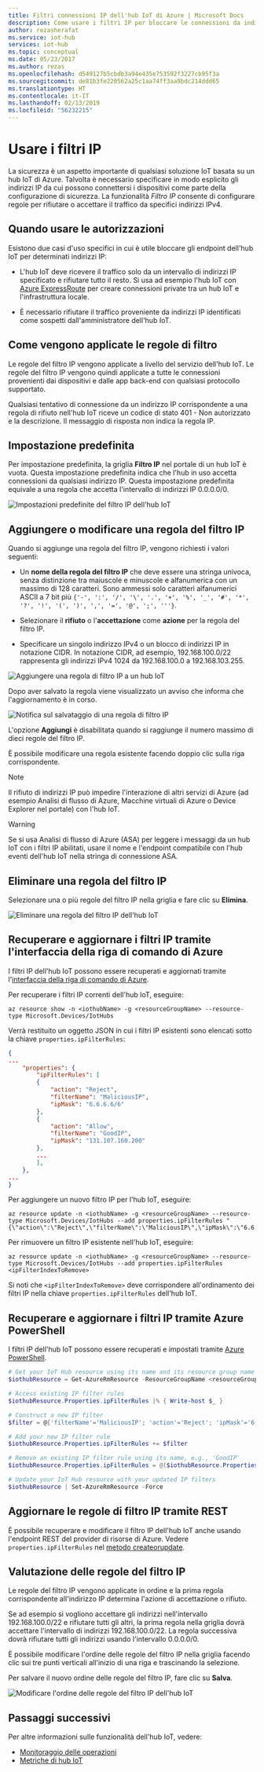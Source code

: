 ```yaml
---
title: Filtri connessioni IP dell'hub IoT di Azure | Microsoft Docs
description: Come usare i filtri IP per bloccare le connessioni da indirizzi IP specifici all'hub IoT di Azure. È possibile bloccare le connessioni da singoli indirizzi IP o da intervalli di indirizzi IP.
author: rezasherafat
ms.service: iot-hub
services: iot-hub
ms.topic: conceptual
ms.date: 05/23/2017
ms.author: rezas
ms.openlocfilehash: d549127b5cbdb3a94e435e753592f3227cb95f3a
ms.sourcegitcommit: de81b3fe220562a25c1aa74ff3aa9bdc214ddd65
ms.translationtype: HT
ms.contentlocale: it-IT
ms.lasthandoff: 02/13/2019
ms.locfileid: "56232215"
---
```

# <a name="use-ip-filters"></a>Usare i filtri IP

La sicurezza è un aspetto importante di qualsiasi soluzione IoT basata su un hub IoT di Azure. Talvolta è necessario specificare in modo esplicito gli indirizzi IP da cui possono connettersi i dispositivi come parte della configurazione di sicurezza. La funzionalità *Filtro IP* consente di configurare regole per rifiutare o accettare il traffico da specifici indirizzi IPv4.

## <a name="when-to-use"></a>Quando usare le autorizzazioni

Esistono due casi d'uso specifici in cui è utile bloccare gli endpoint dell'hub IoT per determinati indirizzi IP:

* L'hub IoT deve ricevere il traffico solo da un intervallo di indirizzi IP specificato e rifiutare tutto il resto. Si usa ad esempio l'hub IoT con [Azure ExpressRoute](https://azure.microsoft.com/documentation/articles/expressroute-faqs/#supported-services) per creare connessioni private tra un hub IoT e l'infrastruttura locale.

* È necessario rifiutare il traffico proveniente da indirizzi IP identificati come sospetti dall'amministratore dell'hub IoT.

## <a name="how-filter-rules-are-applied"></a>Come vengono applicate le regole di filtro

Le regole del filtro IP vengono applicate a livello del servizio dell'hub IoT. Le regole del filtro IP vengono quindi applicate a tutte le connessioni provenienti dai dispositivi e dalle app back-end con qualsiasi protocollo supportato.

Qualsiasi tentativo di connessione da un indirizzo IP corrispondente a una regola di rifiuto nell'hub IoT riceve un codice di stato 401 - Non autorizzato e la descrizione. Il messaggio di risposta non indica la regola IP.

## <a name="default-setting"></a>Impostazione predefinita

Per impostazione predefinita, la griglia **Filtro IP** nel portale di un hub IoT è vuota. Questa impostazione predefinita indica che l'hub in uso accetta connessioni da qualsiasi indirizzo IP. Questa impostazione predefinita equivale a una regola che accetta l'intervallo di indirizzi IP 0.0.0.0/0.

![Impostazioni predefinite del filtro IP dell'hub IoT](./media/iot-hub-ip-filtering/ip-filter-default.png)

## <a name="add-or-edit-an-ip-filter-rule"></a>Aggiungere o modificare una regola del filtro IP

Quando si aggiunge una regola del filtro IP, vengono richiesti i valori seguenti:

* Un **nome della regola del filtro IP** che deve essere una stringa univoca, senza distinzione tra maiuscole e minuscole e alfanumerica con un massimo di 128 caratteri. Sono ammessi solo caratteri alfanumerici ASCII a 7 bit più `{'-', ':', '/', '\', '.', '+', '%', '_', '#', '*', '?', '!', '(', ')', ',', '=', '@', ';', '''}`.

* Selezionare il **rifiuto** o l'**accettazione** come **azione** per la regola del filtro IP.

* Specificare un singolo indirizzo IPv4 o un blocco di indirizzi IP in notazione CIDR. In notazione CIDR, ad esempio, 192.168.100.0/22 rappresenta gli indirizzi IPv4 1024 da 192.168.100.0 a 192.168.103.255.

![Aggiungere una regola di filtro IP a un hub IoT](./media/iot-hub-ip-filtering/ip-filter-add-rule.png)

Dopo aver salvato la regola viene visualizzato un avviso che informa che l'aggiornamento è in corso.

![Notifica sul salvataggio di una regola di filtro IP](./media/iot-hub-ip-filtering/ip-filter-save-new-rule.png)

L'opzione **Aggiungi** è disabilitata quando si raggiunge il numero massimo di dieci regole del filtro IP.

È possibile modificare una regola esistente facendo doppio clic sulla riga corrispondente.

> [!NOTE]
> Il rifiuto di indirizzi IP può impedire l'interazione di altri servizi di Azure (ad esempio Analisi di flusso di Azure, Macchine virtuali di Azure o Device Explorer nel portale) con l'hub IoT.

> [!WARNING]
> Se si usa Analisi di flusso di Azure (ASA) per leggere i messaggi da un hub IoT con i filtri IP abilitati, usare il nome e l'endpoint compatibile con l'hub eventi dell'hub IoT nella stringa di connessione ASA.

## <a name="delete-an-ip-filter-rule"></a>Eliminare una regola del filtro IP

Selezionare una o più regole del filtro IP nella griglia e fare clic su **Elimina**.

![Eliminare una regola del filtro IP dell'hub IoT](./media/iot-hub-ip-filtering/ip-filter-delete-rule.png)

## <a name="retrieve-and-update-ip-filters-using-azure-cli"></a>Recuperare e aggiornare i filtri IP tramite l'interfaccia della riga di comando di Azure

I filtri IP dell'hub IoT possono essere recuperati e aggiornati tramite l'[interfaccia della riga di comando di Azure](https://docs.microsoft.com/cli/azure/?view=azure-cli-latest). 

Per recuperare i filtri IP correnti dell'hub IoT, eseguire:

```azurecli-interactive
az resource show -n <iothubName> -g <resourceGroupName> --resource-type Microsoft.Devices/IotHubs
```

Verrà restituito un oggetto JSON in cui i filtri IP esistenti sono elencati sotto la chiave `properties.ipFilterRules`:

```json
{
...
    "properties": {
        "ipFilterRules": [
        {
            "action": "Reject",
            "filterName": "MaliciousIP",
            "ipMask": "6.6.6.6/6"
        },
        {
            "action": "Allow",
            "filterName": "GoodIP",
            "ipMask": "131.107.160.200"
        },
        ...
        ],
    },
...
}
```

Per aggiungere un nuovo filtro IP per l'hub IoT, eseguire:

```azurecli-interactive
az resource update -n <iothubName> -g <resourceGroupName> --resource-type Microsoft.Devices/IotHubs --add properties.ipFilterRules "{\"action\":\"Reject\",\"filterName\":\"MaliciousIP\",\"ipMask\":\"6.6.6.6/6\"}"
```

Per rimuovere un filtro IP esistente nell'hub IoT, eseguire:

```azurecli-interactive
az resource update -n <iothubName> -g <resourceGroupName> --resource-type Microsoft.Devices/IotHubs --add properties.ipFilterRules <ipFilterIndexToRemove>
```

Si noti che `<ipFilterIndexToRemove>` deve corrispondere all'ordinamento dei filtri IP nella chiave `properties.ipFilterRules` dell'hub IoT.


## <a name="retrieve-and-update-ip-filters-using-azure-powershell"></a>Recuperare e aggiornare i filtri IP tramite Azure PowerShell

I filtri IP dell'hub IoT possono essere recuperati e impostati tramite [Azure PowerShell](https://docs.microsoft.com/powershell/azure/overview?view=azps-1.2.0). 

```powershell
# Get your IoT Hub resource using its name and its resource group name
$iothubResource = Get-AzureRmResource -ResourceGroupName <resourceGroupNmae> -ResourceName <iotHubName> -ExpandProperties

# Access existing IP filter rules
$iothubResource.Properties.ipFilterRules |% { Write-host $_ }

# Construct a new IP filter
$filter = @{'filterName'='MaliciousIP'; 'action'='Reject'; 'ipMask'='6.6.6.6/6'}

# Add your new IP filter rule
$iothubResource.Properties.ipFilterRules += $filter

# Remove an existing IP filter rule using its name, e.g., 'GoodIP'
$iothubResource.Properties.ipFilterRules = @($iothubResource.Properties.ipFilterRules | Where 'filterName' -ne 'GoodIP')

# Update your IoT Hub resource with your updated IP filters
$iothubResource | Set-AzureRmResource -Force
```

## <a name="update-ip-filter-rules-using-rest"></a>Aggiornare le regole di filtro IP tramite REST

È possibile recuperare e modificare il filtro IP dell'hub IoT anche usando l'endpoint REST del provider di risorse di Azure. Vedere `properties.ipFilterRules` nel [metodo createorupdate](https://docs.microsoft.com/rest/api/iothub/iothubresource/createorupdate).


## <a name="ip-filter-rule-evaluation"></a>Valutazione delle regole del filtro IP

Le regole del filtro IP vengono applicate in ordine e la prima regola corrispondente all'indirizzo IP determina l'azione di accettazione o rifiuto.

Se ad esempio si vogliono accettare gli indirizzi nell'intervallo 192.168.100.0/22 e rifiutare tutti gli altri, la prima regola nella griglia dovrà accettare l'intervallo di indirizzi 192.168.100.0/22. La regola successiva dovrà rifiutare tutti gli indirizzi usando l'intervallo 0.0.0.0/0.

È possibile modificare l'ordine delle regole del filtro IP nella griglia facendo clic sui tre punti verticali all'inizio di una riga e trascinando la selezione.

Per salvare il nuovo ordine delle regole del filtro IP, fare clic su **Salva**.

![Modificare l'ordine delle regole del filtro IP dell'hub IoT](./media/iot-hub-ip-filtering/ip-filter-rule-order.png)

## <a name="next-steps"></a>Passaggi successivi

Per altre informazioni sulle funzionalità dell'hub IoT, vedere:

* [Monitoraggio delle operazioni](iot-hub-operations-monitoring.md)
* [Metriche di hub IoT](iot-hub-metrics.md)